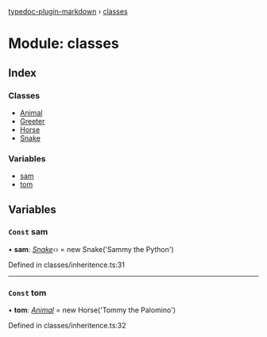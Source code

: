 [typedoc-plugin-markdown](../README.md) › [classes](classes.md)

# Module: classes

## Index

### Classes

* [Animal](../classes/classes.animal.md)
* [Greeter](../classes/classes.greeter.md)
* [Horse](../classes/classes.horse.md)
* [Snake](../classes/classes.snake.md)

### Variables

* [sam](classes.md#const-sam)
* [tom](classes.md#const-tom)

## Variables

### `Const` sam

• **sam**: *[Snake](../classes/classes.snake.md)‹›* = new Snake('Sammy the Python')

Defined in classes/inheritence.ts:31

___

### `Const` tom

• **tom**: *[Animal](../classes/classes.animal.md)* = new Horse('Tommy the Palomino')

Defined in classes/inheritence.ts:32
